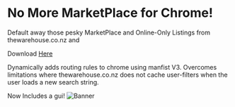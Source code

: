 # No More MarketPlace for Chrome!
Default away those pesky MarketPlace and Online-Only Listings from thewarehouse.co.nz and 

Download [Here](https://chromewebstore.google.com/detail/no-more-marketplace/febnmhgkigdhepahofkknlfhbegkplcb?authuser=0&hl=en&pli=1)

Dynamically adds routing rules to chrome using manfist V3. 
Overcomes limitations where thewarehouse.co.nz does not cache user-filters when the user loads a new search string.


Now Includes a gui!
![Banner](https://github.com/2of/NoTheWarehouseMarketPlace_NZ_Chrome/blob/main/aboutimage.png)

